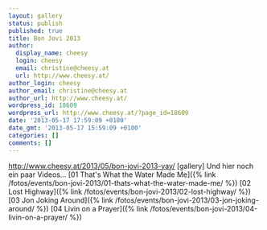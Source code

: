 ```yaml
---
layout: gallery
status: publish
published: true
title: Bon Jovi 2013
author:
  display_name: cheesy
  login: cheesy
  email: christine@cheesy.at
  url: http://www.cheesy.at/
author_login: cheesy
author_email: christine@cheesy.at
author_url: http://www.cheesy.at/
wordpress_id: 18609
wordpress_url: http://www.cheesy.at/?page_id=18609
date: '2013-05-17 17:59:09 +0100'
date_gmt: '2013-05-17 15:59:09 +0100'
categories: []
comments: []
---
```

http://www.cheesy.at/2013/05/bon-jovi-2013-yay/
[gallery]
Und hier noch ein paar Videos...
[01 That's What the Water Made Me]({% link /fotos/events/bon-jovi-2013/01-thats-what-the-water-made-me/ %})
[02 Lost Highway]({% link /fotos/events/bon-jovi-2013/02-lost-highway/ %})
[03 Jon Joking Around]({% link /fotos/events/bon-jovi-2013/03-jon-joking-around/ %})
[04 Livin on a Prayer]({% link /fotos/events/bon-jovi-2013/04-livin-on-a-prayer/ %})
